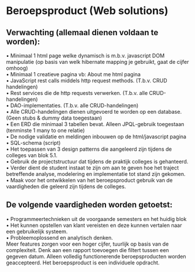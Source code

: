 # Beroepsproduct (Web solutions)
## Verwachting (allemaal dienen voldaan te worden):
• Minimaal 1 html page welke dynamisch is m.b.v. javascript DOM manipulatie (op basis van welk hibernate mapping je gebruikt, gaat de cijfer omhoog)  
• Minimaal 1 creatieve pagina vb: About me html pagina  
• JavaScript rest calls middels http request methods. (T.b.v. CRUD handelingen)  
• Rest services die de http requests verwerken. (T.b.v. alle CRUD-handelingen)  
• DAO-implementaties. (T.b.v. alle CRUD-handelingen)  
• Alle CRUD-handelingen dienen uitgevoerd te worden op een database. (Geen stubs & dummy data toegestaan)  
• Een ERD die minimaal 3 tabellen bevat. Alleen JPQL-gebruik toegestaan (tenminste 1 many to one relatie)  
• De nodige validatie en meldingen inbouwen op de html/javascript pagina  
• SQL-schema (script)  
• Het toepassen van 3 design patterns die aangeleerd zijn tijdens de colleges van blok 5.1.  
• Gebruik de projectstructuur dat tijdens de praktijk colleges is gehanteerd.  
• Verder dient de student instaat te zijn om aan te geven hoe het traject betreffende analyse, modelering en implementatie tot stand zijn gekomen.  
• Maak voor het ontwikkelen van het beroepsproduct gebruik van de vaardigheden die geleerd zijn tijdens de colleges.  

## De volgende vaardigheden worden getoetst:
• Programmeertechnieken uit de voorgaande semesters en het huidig blok  
• Het kunnen opstellen van klant vereisten en deze kunnen vertalen naar een gebruikelijk systeem.  
• Probleemoplossend en analytisch denken.  
Meer features zorgen voor een hoger cijfer, tuurlijk op basis van de complexiteit. Denk aan een rapport toevoegen die filtert tussen een gegeven datum.
Alleen volledig functionerende beroepsproducten worden geaccepteerd.
Het beroepsproduct is een individuele opdracht.
